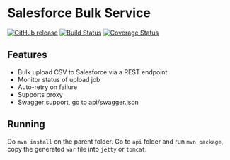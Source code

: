 # Salesforce Bulk Service
[![GitHub release](https://img.shields.io/github/release/prathik/sbs.svg)](https://github.com/prathik/sbs) [![Build Status](https://travis-ci.org/prathik/sbs.svg?branch=master)](https://travis-ci.org/prathik/sbs) [![Coverage Status](https://coveralls.io/repos/github/prathik/sbs/badge.svg?branch=master)](https://coveralls.io/github/prathik/sbs?branch=master)

## Features

* Bulk upload CSV to Salesforce via a REST endpoint
* Monitor status of upload job
* Auto-retry on failure
* Supports proxy
* Swagger support, go to api/swagger.json

## Running

Do `mvn install` on the parent folder. Go to `api` folder and run `mvn package`, copy the generated `war` file into `jetty` or `tomcat`.